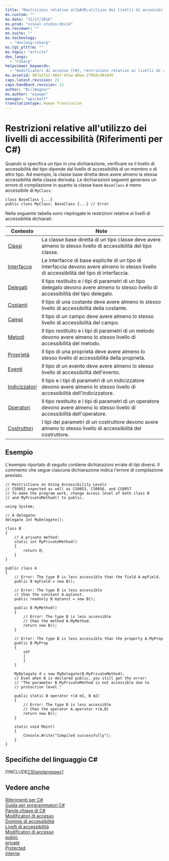 ```yaml
---
title: "Restrizioni relative all&#39;utilizzo dei livelli di accessibilit&#224; (Riferimenti per C#) | Microsoft Docs"
ms.custom: ""
ms.date: "11/17/2016"
ms.prod: "visual-studio-dev14"
ms.reviewer: ""
ms.suite: ""
ms.technology: 
  - "devlang-csharp"
ms.tgt_pltfrm: ""
ms.topic: "article"
dev_langs: 
  - "CSharp"
helpviewer_keywords: 
  - "modificatori di accesso [C#], restrizioni relative ai livelli di accessibilità"
ms.assetid: 987e2f22-46bf-4fea-80ee-270b9cd01045
caps.latest.revision: 21
caps.handback.revision: 21
author: "BillWagner"
ms.author: "wiwagn"
manager: "wpickett"
translationtype: Human Translation
---
```

# Restrizioni relative all&#39;utilizzo dei livelli di accessibilit&#224; (Riferimenti per C#)
Quando si specifica un tipo in una dichiarazione, verificare se il livello di accessibilità del tipo dipende dal livello di accessibilità di un membro o di altro tipo.  Ad esempio, la classe base diretta deve avere almeno la stessa accessibilità della classe derivata.  Le dichiarazioni seguenti generano un errore di compilazione in quanto la classe base `BaseClass` è meno accessibile di `MyClass`:  
  
```  
class BaseClass {...}  
public class MyClass: BaseClass {...} // Error  
```  
  
 Nella seguente tabella sono riepilogate le restrizioni relative ai livelli di accessibilità dichiarati.  
  
|Contesto|Note|  
|--------------|----------|  
|[Classi](../../../csharp/programming-guide/classes-and-structs/classes.md)|La classe base diretta di un tipo classe deve avere almeno lo stesso livello di accessibilità del tipo classe.|  
|[Interfacce](../../../csharp/programming-guide/interfaces/index.md)|Le interfacce di base esplicite di un tipo di interfaccia devono avere almeno lo stesso livello di accessibilità del tipo di interfaccia.|  
|[Delegati](../../../csharp/programming-guide/delegates/index.md)|Il tipo restituito e i tipi di parametri di un tipo delegato devono avere almeno lo stesso livello di accessibilità del tipo delegato.|  
|[Costanti](../../../csharp/programming-guide/classes-and-structs/constants.md)|Il tipo di una costante deve avere almeno lo stesso livello di accessibilità della costante.|  
|[Campi](../../../csharp/programming-guide/classes-and-structs/fields.md)|Il tipo di un campo deve avere almeno lo stesso livello di accessibilità del campo.|  
|[Metodi](../../../csharp/programming-guide/classes-and-structs/methods.md)|Il tipo restituito e i tipi di parametri di un metodo devono avere almeno lo stesso livello di accessibilità del metodo.|  
|[Proprietà](../../../csharp/programming-guide/classes-and-structs/properties.md)|Il tipo di una proprietà deve avere almeno lo stesso livello di accessibilità della proprietà.|  
|[Eventi](../../../csharp/programming-guide/events/index.md)|Il tipo di un evento deve avere almeno lo stesso livello di accessibilità dell'evento.|  
|[Indicizzatori](../../../csharp/programming-guide/indexers/index.md)|Il tipo e i tipi di parametri di un indicizzatore devono avere almeno lo stesso livello di accessibilità dell'indicizzatore.|  
|[Operatori](../../../csharp/programming-guide/statements-expressions-operators/operators.md)|Il tipo restituito e i tipi di parametri di un operatore devono avere almeno lo stesso livello di accessibilità dell'operatore.|  
|[Costruttori](../../../csharp/programming-guide/classes-and-structs/constructors.md)|I tipi dei parametri di un costruttore devono avere almeno lo stesso livello di accessibilità del costruttore.|  
  
## Esempio  
 L'esempio riportato di seguito contiene dichiarazioni errate di tipi diversi.  Il commento che segue ciascuna dichiarazione indica l'errore di compilazione previsto.  
  
```  
// Restrictions on Using Accessibility Levels  
// CS0052 expected as well as CS0053, CS0056, and CS0057  
// To make the program work, change access level of both class B  
// and MyPrivateMethod() to public.  
  
using System;  
  
// A delegate:  
delegate int MyDelegate();  
  
class B  
{  
    // A private method:  
    static int MyPrivateMethod()  
    {  
        return 0;  
    }  
}  
  
public class A  
{  
    // Error: The type B is less accessible than the field A.myField.  
    public B myField = new B();  
  
    // Error: The type B is less accessible  
    // than the constant A.myConst.  
    public readonly B myConst = new B();  
  
    public B MyMethod()  
    {  
        // Error: The type B is less accessible   
        // than the method A.MyMethod.  
        return new B();  
    }  
  
    // Error: The type B is less accessible than the property A.MyProp  
    public B MyProp  
    {  
        set  
        {  
        }  
    }  
  
    MyDelegate d = new MyDelegate(B.MyPrivateMethod);  
    // Even when B is declared public, you still get the error:   
    // "The parameter B.MyPrivateMethod is not accessible due to   
    // protection level."  
  
    public static B operator +(A m1, B m2)  
    {  
        // Error: The type B is less accessible  
        // than the operator A.operator +(A,B)  
        return new B();  
    }  
  
    static void Main()  
    {  
        Console.Write("Compiled successfully");  
    }  
}  
```  
  
## Specifiche del linguaggio C\#  
 [!INCLUDE[CSharplangspec](../../../csharp/language-reference/keywords/includes/csharplangspec_md.md)]  
  
## Vedere anche  
 [Riferimenti per C\#](../../../csharp/language-reference/index.md)   
 [Guida per programmatori C\#](../../../csharp/programming-guide/index.md)   
 [Parole chiave di C\#](../../../csharp/language-reference/keywords/index.md)   
 [Modificatori di accesso](../../../csharp/language-reference/keywords/access-modifiers.md)   
 [Dominio di accessibilità](../../../csharp/language-reference/keywords/accessibility-domain.md)   
 [Livelli di accessibilità](../../../csharp/language-reference/keywords/accessibility-levels.md)   
 [Modificatori di accesso](../../../csharp/programming-guide/classes-and-structs/access-modifiers.md)   
 [public](../../../csharp/language-reference/keywords/public.md)   
 [private](../../../csharp/language-reference/keywords/private.md)   
 [Protected](../../../csharp/language-reference/keywords/protected.md)   
 [interne](../../../csharp/language-reference/keywords/internal.md)